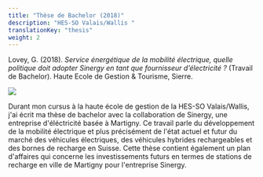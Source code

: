 ```yaml
---
title: "Thèse de Bachelor (2018)"
description: "HES-SO Valais/Wallis "
translationKey: "thesis"
weight: 2
---
```


Lovey, G. (2018). *Service énergétique de la mobilité électrique, quelle politique doit adopter Sinergy en tant que fournisseur d’électricité ?* (Travail de Bachelor). Haute Ecole de Gestion & Tourisme, Sierre.


![](/electric-car.png)


Durant mon cursus à la haute école de gestion de la HES-SO Valais/Wallis, j'ai écrit ma thèse de bachelor avec la collaboration de Sinergy, une entreprise d'éléctricité basée à Martigny. Ce travail parle du développement de la mobilité électrique et plus précisément de l'état actuel et futur du marché des véhicules électriques, des véhicules hybrides rechargeables et des bornes de recharge en Suisse.  Cette thèse contient également un plan d'affaires qui concerne les investissements futurs en termes de stations de recharge en ville de Martigny pour l'entreprise Sinergy.
